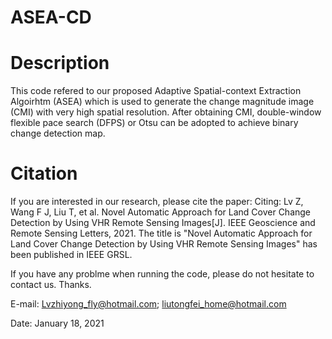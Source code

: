 # ASEA-CD

# Description
This code refered to our proposed Adaptive Spatial-context Extraction Algoirhtm (ASEA)  which is used to generate the change magnitude image (CMI) with very high spatial resolution.
After obtaining CMI, double-window flexible pace search (DFPS) or Otsu can be adopted to achieve binary change detection map.

# Citation
If you are interested in our research, please cite the paper:
Citing: Lv Z, Wang F J, Liu T, et al. Novel Automatic Approach for Land Cover Change Detection by Using VHR Remote Sensing Images[J]. IEEE Geoscience and Remote Sensing Letters, 2021.
The title is "Novel Automatic Approach for Land Cover Change Detection by Using VHR Remote Sensing Images" has been published in IEEE GRSL.

If you have any problme when running the code, please do not hesitate to contact us. Thanks.

E-mail: Lvzhiyong_fly@hotmail.com; liutongfei_home@hotmail.com

Date: January 18, 2021
